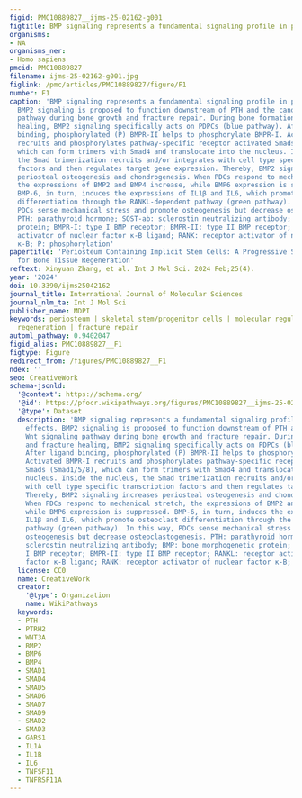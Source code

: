 ```yaml
---
figid: PMC10889827__ijms-25-02162-g001
figtitle: BMP signaling represents a fundamental signaling profile in periosteal effects
organisms:
- NA
organisms_ner:
- Homo sapiens
pmcid: PMC10889827
filename: ijms-25-02162-g001.jpg
figlink: /pmc/articles/PMC10889827/figure/F1
number: F1
caption: 'BMP signaling represents a fundamental signaling profile in periosteal effects.
  BMP2 signaling is proposed to function downstream of PTH and the canonical Wnt signaling
  pathway during bone growth and fracture repair. During bone formation and fracture
  healing, BMP2 signaling specifically acts on PDPCs (blue pathway). After ligand
  binding, phosphorylated (P) BMPR-II helps to phosphorylate BMPR-I. Activated BMPR-I
  recruits and phosphorylates pathway-specific receptor activated Smads (Smad1/5/8),
  which can form trimers with Smad4 and translocate into the nucleus. Inside the nucleus,
  the Smad trimerization recruits and/or integrates with cell type specific transcription
  factors and then regulates target gene expression. Thereby, BMP2 signaling increases
  periosteal osteogenesis and chondrogenesis. When PDCs respond to mechanical stretch,
  the expressions of BMP2 and BMP4 increase, while BMP6 expression is suppressed.
  BMP-6, in turn, induces the expressions of IL1β and IL6, which promote osteoclast
  differentiation through the RANKL-dependent pathway (green pathway). In this way,
  PDCs sense mechanical stress and promote osteogenesis but decrease osteoclastogenesis.
  PTH: parathyroid hormone; SOST-ab: sclerostin neutralizing antibody; BMP: bone morphogenetic
  protein; BMPR-I: type I BMP receptor; BMPR-II: type II BMP receptor; RANKL: receptor
  activator of nuclear factor κ-B ligand; RANK: receptor activator of nuclear factor
  κ-B; P: phosphorylation'
papertitle: 'Periosteum Containing Implicit Stem Cells: A Progressive Source of Inspiration
  for Bone Tissue Regeneration'
reftext: Xinyuan Zhang, et al. Int J Mol Sci. 2024 Feb;25(4).
year: '2024'
doi: 10.3390/ijms25042162
journal_title: International Journal of Molecular Sciences
journal_nlm_ta: Int J Mol Sci
publisher_name: MDPI
keywords: periosteum | skeletal stem/progenitor cells | molecular regulation | bone
  regeneration | fracture repair
automl_pathway: 0.9402047
figid_alias: PMC10889827__F1
figtype: Figure
redirect_from: /figures/PMC10889827__F1
ndex: ''
seo: CreativeWork
schema-jsonld:
  '@context': https://schema.org/
  '@id': https://pfocr.wikipathways.org/figures/PMC10889827__ijms-25-02162-g001.html
  '@type': Dataset
  description: 'BMP signaling represents a fundamental signaling profile in periosteal
    effects. BMP2 signaling is proposed to function downstream of PTH and the canonical
    Wnt signaling pathway during bone growth and fracture repair. During bone formation
    and fracture healing, BMP2 signaling specifically acts on PDPCs (blue pathway).
    After ligand binding, phosphorylated (P) BMPR-II helps to phosphorylate BMPR-I.
    Activated BMPR-I recruits and phosphorylates pathway-specific receptor activated
    Smads (Smad1/5/8), which can form trimers with Smad4 and translocate into the
    nucleus. Inside the nucleus, the Smad trimerization recruits and/or integrates
    with cell type specific transcription factors and then regulates target gene expression.
    Thereby, BMP2 signaling increases periosteal osteogenesis and chondrogenesis.
    When PDCs respond to mechanical stretch, the expressions of BMP2 and BMP4 increase,
    while BMP6 expression is suppressed. BMP-6, in turn, induces the expressions of
    IL1β and IL6, which promote osteoclast differentiation through the RANKL-dependent
    pathway (green pathway). In this way, PDCs sense mechanical stress and promote
    osteogenesis but decrease osteoclastogenesis. PTH: parathyroid hormone; SOST-ab:
    sclerostin neutralizing antibody; BMP: bone morphogenetic protein; BMPR-I: type
    I BMP receptor; BMPR-II: type II BMP receptor; RANKL: receptor activator of nuclear
    factor κ-B ligand; RANK: receptor activator of nuclear factor κ-B; P: phosphorylation'
  license: CC0
  name: CreativeWork
  creator:
    '@type': Organization
    name: WikiPathways
  keywords:
  - PTH
  - PTRH2
  - WNT3A
  - BMP2
  - BMP6
  - BMP4
  - SMAD1
  - SMAD4
  - SMAD5
  - SMAD6
  - SMAD7
  - SMAD9
  - SMAD2
  - SMAD3
  - GARS1
  - IL1A
  - IL1B
  - IL6
  - TNFSF11
  - TNFRSF11A
---
```


